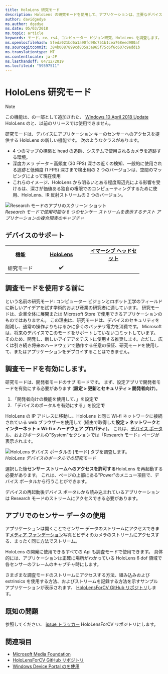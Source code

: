 ```yaml
---
title: HoloLens 研究モード
description: HoloLens の研究モードを使用して、アプリケーションは、主要なデバイス センサー ストリーム (深さ、追跡、環境および IR 反射) にアクセスできます。
author: davidgedye
ms.author: dgedye
ms.date: 05/03/2018
ms.topic: article
keywords: モード、cv、rs4、コンピューター ビジョン研究、HoloLens を調査します。
ms.openlocfilehash: 5feda021bd6a1a90fd98c751b1cea768eed980af
ms.sourcegitcommit: 384b0087899cd835a3a965f75c6f6c607c9edd1b
ms.translationtype: MT
ms.contentlocale: ja-JP
ms.lasthandoff: 04/12/2019
ms.locfileid: "59597511"
---
```

# <a name="hololens-research-mode"></a>HoloLens 研究モード

> [!NOTE]
> この機能は、の一部として追加された、 [Windows 10 April 2018 Update](release-notes-april-2018.md) HoloLens のと、以前のリリースでは使用できません。

研究モードは、デバイスにアプリケーション キーのセンサーへのアクセスを提供する HoloLens の新しい機能です。 次のようなクラスがあります。
- 4 つのマップの構築と head の追跡、システムで使用されるカメラを追跡する環境。
- 深度カメラ データ – 高頻度 (30 FPS) 深さの近くの検知、一般的に使用される追跡と低頻度 (1 FPS) 深さまで検出用の 2 つのバージョンは、空間のマッピングによって現在使用
- これらのイメージ、HoloLens から明るいとある程度周辺光による影響を受けるは、深さが価値ある独自の権限でのコンピューティングするために使用、HoloLens、IR 反射ストリームの 2 つのバージョン。

![Research モードのアプリのスクリーン ショット](images/sensor-stream-viewer.jpg)<br>
*Research モードで使用可能な 8 つのセンサー ストリームを表示するテスト アプリケーションの複合現実のキャプチャ*

## <a name="device-support"></a>デバイスのサポート

<table>
<tr>
<th>機能</th><th style="width:150px"> <a href="hololens-hardware-details.md">HoloLens</a></th><th style="width:150px"> <a href="immersive-headset-hardware-details.md">イマーシブ ヘッドセット</a></th>
</tr><tr>
<td> 研究モード</td><td style="text-align: center;"> ✔️</td><td style="text-align: center;"></td>
</tr>
</table>

## <a name="before-using-research-mode"></a>調査モードを使用する前に

という名前の研究モード: コンピューター ビジョンとロボット工学のフィールドに新しいアイデアを試す学術的および産業の研究者に適しています。  研究モードは、企業全体に展開または Microsoft Store で使用できるアプリケーションのものではありません。 この理由は、研究モードは、デバイスのセキュリティを削減し、通常の操作よりもはるかに多くのバッテリ電力を消費です。 Microsoft は、将来のデバイスでこのモードをサポートしていないコミットしています。 そのため、開発し、新しいアイデアをテストに使用する推奨します。ただし、広くは引き続き将来のハードウェアで動作する任意の保証、研究モードを使用して、またはアプリケーションをデプロイすることはできません。

## <a name="enabling-research-mode"></a>調査モードを有効にします。

研究モードは、開発者モードのサブ モードです。 まず、設定アプリで開発者モードを有効にする必要があります (**設定 > 更新とセキュリティ > 開発者向け**)。

1. 「開発者向けの機能を使用して、」を設定**で**
2. 「デバイスのポータルを有効にする」を設定**で**

HoloLens の IP アドレスに移動し、HoloLens と同じ Wi-fi ネットワークに接続されている web ブラウザーを使用して (経由で取得した**設定 > ネットワークとインターネット > Wi-fi > ハードウェア プロパティ**)。 これは、[デバイス ポータル](using-the-windows-device-portal.md)、およびポータルの"System"セクションでは「Research モード」ページが表示されます。

![HoloLens デバイス ポータルの [モード] タブを調査します。](images/ResearchModeDevPortal.png)<br>
*HoloLens デバイスのポータルでの研究モード*

選択した後**センサー ストリームへのアクセスを許可する**HoloLens を再起動する必要があります。 これは、ページの上部にある"Power"のメニュー項目で、デバイス ポータルから行うことができます。

デバイスの再起動後デバイス ポータルから読み込まれているアプリケーションは Research モードのストリームにアクセスできる必要があります。

## <a name="using-sensor-data-in-your-apps"></a>アプリでのセンサー データの使用

アプリケーションは開くことでセンサー データのストリームにアクセスできます[メディア ファンデーション](https://msdn.microsoft.com/library/windows/desktop/ms694197)写真とビデオのカメラのストリームにアクセスする、まったく同じ方法でストリーム。 

HoloLens の開発に使用できるすべての Api も調査モードで使用できます。 具体的には、アプリケーションは正確に場所がわかっている HoloLens 6 dof 領域で各センサーのフレームのキャプチャ時にします。

さまざまな調査モードのストリームにアクセスする方法、組み込みおよび extrinsics を使用する方法、およびストリームを記録する方法を示すサンプル アプリケーションが表示されます、 [HoloLensForCV GitHub リポジトリ](https://github.com/Microsoft/HoloLensForCV)します。

## <a name="known-issues"></a>既知の問題

参照してください、 [issue トラッカー](https://github.com/Microsoft/HololensForCV/issues) HoloLensForCV リポジトリにします。

## <a name="see-also"></a>関連項目

* [Microsoft Media Foundation](https://msdn.microsoft.com/library/windows/desktop/ms694197)
* [HoloLensForCV GitHub リポジトリ](https://github.com/Microsoft/HoloLensForCV)
* [Windows Device Portal のを使用](using-the-windows-device-portal.md)
